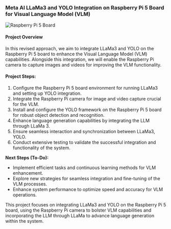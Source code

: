 ### Meta AI LLaMa3 and YOLO Integration on Raspberry Pi 5 Board for Visual Language Model (VLM)

![Raspberry Pi 5 Board](link_to_image)

#### Project Overview

In this revised approach, we aim to integrate LLaMa3 and YOLO on the Raspberry Pi 5 board to enhance the Visual Language Model (VLM) capabilities. Alongside this integration, we will enable the Raspberry Pi camera to capture images and videos for improving the VLM functionality.

#### Project Steps:

1. Configure the Raspberry Pi 5 board environment for running LLaMa3 and setting up YOLO integration.
2. Integrate the Raspberry Pi camera for image and video capture crucial for the VLM.
3. Install and configure the YOLO framework on the Raspberry Pi 5 board for robust object detection and recognition.
4. Enhance language generation capabilities by integrating the LLM through LLaMa 3.
5. Ensure seamless interaction and synchronization between LLaMa3, YOLO.
6. Conduct extensive testing to validate the successful integration and functionality of the system.

**Next Steps (To-Do):**
- Implement efficient tasks and continuous learning methods for VLM enhancement.
- Explore new strategies for seamless integration and fine-tuning of the VLM processes.
- Enhance system performance to optimize speed and accuracy for VLM operations.

This project focuses on integrating LLaMa3 and YOLO on the Raspberry Pi 5 board, using the Raspberry Pi camera to bolster VLM capabilities and incorporating the LLM through LLaMa to advance language generation within the system.
